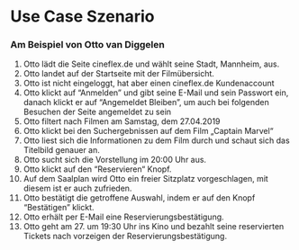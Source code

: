 # Use Case Szenario
### Am Beispiel von Otto van Diggelen


1.	Otto lädt die Seite cineflex.de und wählt seine Stadt, Mannheim, aus.
2.	Otto landet auf der Startseite mit der Filmübersicht.
3.	Otto ist nicht eingeloggt, hat aber einen cineflex.de Kundenaccount 
4.	Otto klickt auf “Anmelden” und gibt seine E-Mail und sein Passwort ein, danach klickt er auf “Angemeldet Bleiben”, um auch bei folgenden Besuchen der Seite angemeldet zu sein
5.	Otto filtert nach Filmen am Samstag, dem 27.04.2019
6.	Otto klickt bei den Suchergebnissen auf dem Film „Captain Marvel“
7.	Otto liest sich die Informationen zu dem Film durch und schaut sich das Titelbild genauer an.
8.	Otto sucht sich die Vorstellung im 20:00 Uhr aus. 
9.	Otto klickt auf den “Reservieren“ Knopf.
10.	Auf dem Saalplan wird Otto ein freier Sitzplatz vorgeschlagen, mit diesem ist er auch zufrieden.
11.	Otto bestätigt die getroffene Auswahl, indem er auf den Knopf “Bestätigen” klickt.
12.	Otto erhält per E-Mail eine Reservierungsbestätigung.
13.	Otto geht am 27. um 19:30 Uhr ins Kino und bezahlt seine reservierten Tickets nach vorzeigen der Reservierungsbestätigung.
